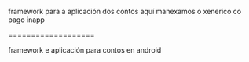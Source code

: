 framework para a aplicación dos contos aquí manexamos o xenerico co pago inapp


===================

framework e aplicación para contos en android